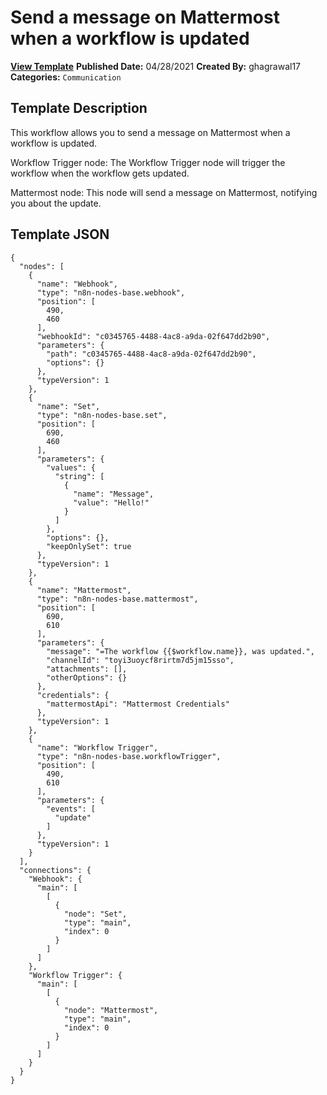 # Send a message on Mattermost when a workflow is updated

**[View Template](https://n8n.io/workflows/1059-/)**  **Published Date:** 04/28/2021  **Created By:** ghagrawal17  **Categories:** `Communication`  

## Template Description

This workflow allows you to send a message on Mattermost when a workflow is updated.



Workflow Trigger node: The Workflow Trigger node will trigger the workflow when the workflow gets updated.

Mattermost node: This node will send a message on Mattermost, notifying you about the update.

## Template JSON

```
{
  "nodes": [
    {
      "name": "Webhook",
      "type": "n8n-nodes-base.webhook",
      "position": [
        490,
        460
      ],
      "webhookId": "c0345765-4488-4ac8-a9da-02f647dd2b90",
      "parameters": {
        "path": "c0345765-4488-4ac8-a9da-02f647dd2b90",
        "options": {}
      },
      "typeVersion": 1
    },
    {
      "name": "Set",
      "type": "n8n-nodes-base.set",
      "position": [
        690,
        460
      ],
      "parameters": {
        "values": {
          "string": [
            {
              "name": "Message",
              "value": "Hello!"
            }
          ]
        },
        "options": {},
        "keepOnlySet": true
      },
      "typeVersion": 1
    },
    {
      "name": "Mattermost",
      "type": "n8n-nodes-base.mattermost",
      "position": [
        690,
        610
      ],
      "parameters": {
        "message": "=The workflow {{$workflow.name}}, was updated.",
        "channelId": "toyi3uoycf8rirtm7d5jm15sso",
        "attachments": [],
        "otherOptions": {}
      },
      "credentials": {
        "mattermostApi": "Mattermost Credentials"
      },
      "typeVersion": 1
    },
    {
      "name": "Workflow Trigger",
      "type": "n8n-nodes-base.workflowTrigger",
      "position": [
        490,
        610
      ],
      "parameters": {
        "events": [
          "update"
        ]
      },
      "typeVersion": 1
    }
  ],
  "connections": {
    "Webhook": {
      "main": [
        [
          {
            "node": "Set",
            "type": "main",
            "index": 0
          }
        ]
      ]
    },
    "Workflow Trigger": {
      "main": [
        [
          {
            "node": "Mattermost",
            "type": "main",
            "index": 0
          }
        ]
      ]
    }
  }
}
```
